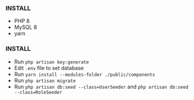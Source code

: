 ### INSTALL
- PHP 8
- MySQL 8
- yarn

### INSTALL

- Run `php artisan key:generate`
- Edit `.env` file to set database
- Run `yarn install --modules-folder ./public/components`
- Run `php artisan migrate`
- Run `php artisan db:seed --class=UserSeeder` and `php artisan db:seed --class=RoleSeeder`


